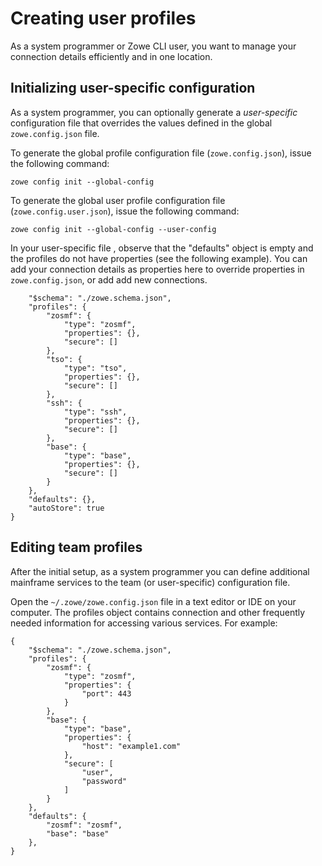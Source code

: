 # Creating user profiles

As a system programmer or Zowe CLI user, you want to manage your connection details efficiently and in one location.

## Initializing user-specific configuration

As a system programmer, you can optionally generate a *user-specific* configuration file that overrides the values defined in the global `zowe.config.json` file.

To generate the global profile configuration file (`zowe.config.json`), issue the following command:

```
zowe config init --global-config
```

To generate the global user profile configuration file (`zowe.config.user.json`), issue the following command:

```
zowe config init --global-config --user-config
```

In your user-specific file , observe that the "defaults" object is empty and the profiles do not have properties (see the following example). You can add your connection details as properties here to override properties in `zowe.config.json`, or add add new connections.

```{
    "$schema": "./zowe.schema.json",
    "profiles": {
        "zosmf": {
            "type": "zosmf",
            "properties": {},
            "secure": []
        },
        "tso": {
            "type": "tso",
            "properties": {},
            "secure": []
        },
        "ssh": {
            "type": "ssh",
            "properties": {},
            "secure": []
        },
        "base": {
            "type": "base",
            "properties": {},
            "secure": []
        }
    },
    "defaults": {},
    "autoStore": true
}

```

## Editing team profiles

After the initial setup, as a system programmer you can define additional mainframe services to the team (or user-specific) configuration file.


Open the `~/.zowe/zowe.config.json` file in a text editor or IDE on your computer. The profiles object contains connection and other frequently needed information for accessing various services. For example:

```
{
    "$schema": "./zowe.schema.json",
    "profiles": {
        "zosmf": {
            "type": "zosmf",
            "properties": {
                "port": 443
            }
        },
        "base": {
            "type": "base",
            "properties": {
                "host": "example1.com"
            },
            "secure": [
                "user",
                "password"
            ]
        }
    },
    "defaults": {
        "zosmf": "zosmf",
        "base": "base"
    },
}
```
